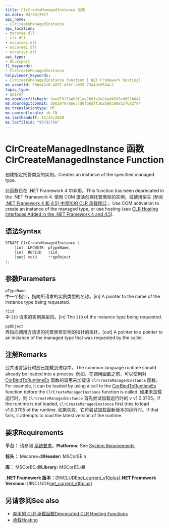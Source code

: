 ```yaml
---
title: ClrCreateManagedInstance 函数
ms.date: 03/30/2017
api_name:
- ClrCreateManagedInstance
api_location:
- mscoree.dll
- clr.dll
- mscorwks.dll
- mscoreei.dll
- mscorsvr.dll
api_type:
- DLLExport
f1_keywords:
- ClrCreateManagedInstance
helpviewer_keywords:
- ClrCreateManagedInstance function [.NET Framework hosting]
ms.assetid: 58ba42c0-4857-43bf-a039-73a4dc6544c2
topic_type:
- apiref
ms.openlocfilehash: 9aed79138499f1aa7b6fa3a28ad4505edd51b041
ms.sourcegitcommit: d8020797a6657d0fbbdff362b80300815f682f94
ms.translationtype: MT
ms.contentlocale: zh-CN
ms.lasthandoff: 11/24/2020
ms.locfileid: "95731758"
---
```

# <a name="clrcreatemanagedinstance-function"></a><span data-ttu-id="39919-102">ClrCreateManagedInstance 函数</span><span class="sxs-lookup"><span data-stu-id="39919-102">ClrCreateManagedInstance Function</span></span>

<span data-ttu-id="39919-103">创建指定托管类型的实例。</span><span class="sxs-lookup"><span data-stu-id="39919-103">Creates an instance of the specified managed type.</span></span>  
  
 <span data-ttu-id="39919-104">此函数已在 .NET Framework 4 中弃用。</span><span class="sxs-lookup"><span data-stu-id="39919-104">This function has been deprecated in the .NET Framework 4.</span></span> <span data-ttu-id="39919-105">使用 COM 激活创建托管类型的实例，或使用宿主 (参阅 [.NET Framework 4 和 4.5) 中添加的 CLR 承载接口](clr-hosting-interfaces-added-in-the-net-framework-4-and-4-5.md) 。</span><span class="sxs-lookup"><span data-stu-id="39919-105">Use COM activation to create an instance of the managed type, or use hosting (see [CLR Hosting Interfaces Added in the .NET Framework 4 and 4.5](clr-hosting-interfaces-added-in-the-net-framework-4-and-4-5.md)).</span></span>  
  
## <a name="syntax"></a><span data-ttu-id="39919-106">语法</span><span class="sxs-lookup"><span data-stu-id="39919-106">Syntax</span></span>  
  
```cpp  
STDAPI ClrCreateManagedInstance (  
    [in]  LPCWSTR  pTypeName,
    [in]  REFIID   riid,
    [out] void     **ppObject  
);  
```  
  
## <a name="parameters"></a><span data-ttu-id="39919-107">参数</span><span class="sxs-lookup"><span data-stu-id="39919-107">Parameters</span></span>  

 `pTypeName`  
 <span data-ttu-id="39919-108">中一个指针，指向所请求的实例类型的名称。</span><span class="sxs-lookup"><span data-stu-id="39919-108">[in] A pointer to the name of the instance type being requested.</span></span>  
  
 `riid`  
 <span data-ttu-id="39919-109">中 `IID` 请求的实例类型的。</span><span class="sxs-lookup"><span data-stu-id="39919-109">[in] The `IID` of the instance type being requested.</span></span>  
  
 `ppObject`  
 <span data-ttu-id="39919-110">弄指向调用方请求的托管类型实例的指针的指针。</span><span class="sxs-lookup"><span data-stu-id="39919-110">[out] A pointer to a pointer to an instance of the managed type that was requested by the caller.</span></span>  
  
## <a name="remarks"></a><span data-ttu-id="39919-111">注解</span><span class="sxs-lookup"><span data-stu-id="39919-111">Remarks</span></span>  

 <span data-ttu-id="39919-112">公共语言运行时应已加载到进程中。</span><span class="sxs-lookup"><span data-stu-id="39919-112">The common language runtime should already be loaded into a process.</span></span> <span data-ttu-id="39919-113">例如，在调用函数之前，可以使用对 [CorBindToRuntimeEx](corbindtoruntimeex-function.md) 函数的调用来加载该 `ClrCreateManagedInstance` 函数。</span><span class="sxs-lookup"><span data-stu-id="39919-113">For example, it can be loaded by using a call to the [CorBindToRuntimeEx](corbindtoruntimeex-function.md) function before the `ClrCreateManagedInstance` function is called.</span></span> <span data-ttu-id="39919-114">如果未加载运行时，则 `ClrCreateManagedInstance` 首先尝试加载运行时的 v v1.0.3705。</span><span class="sxs-lookup"><span data-stu-id="39919-114">If the runtime is not loaded, `ClrCreateManagedInstance` first tries to load v1.0.3705 of the runtime.</span></span> <span data-ttu-id="39919-115">如果失败，它将尝试加载最新版本的运行时。</span><span class="sxs-lookup"><span data-stu-id="39919-115">If that fails, it attempts to load the latest version of the runtime.</span></span>  
  
## <a name="requirements"></a><span data-ttu-id="39919-116">要求</span><span class="sxs-lookup"><span data-stu-id="39919-116">Requirements</span></span>  

 <span data-ttu-id="39919-117">**平台：** 请参阅 [系统要求](../../get-started/system-requirements.md)。</span><span class="sxs-lookup"><span data-stu-id="39919-117">**Platforms:** See [System Requirements](../../get-started/system-requirements.md).</span></span>  
  
 <span data-ttu-id="39919-118">**标头：** Mscoree.dll</span><span class="sxs-lookup"><span data-stu-id="39919-118">**Header:** MSCorEE.h</span></span>  
  
 <span data-ttu-id="39919-119">**库：** MSCorEE.dll</span><span class="sxs-lookup"><span data-stu-id="39919-119">**Library:** MSCorEE.dll</span></span>  
  
 <span data-ttu-id="39919-120">**.NET Framework 版本：**[!INCLUDE[net_current_v10plus](../../../../includes/net-current-v10plus-md.md)]</span><span class="sxs-lookup"><span data-stu-id="39919-120">**.NET Framework Versions:** [!INCLUDE[net_current_v10plus](../../../../includes/net-current-v10plus-md.md)]</span></span>  
  
## <a name="see-also"></a><span data-ttu-id="39919-121">另请参阅</span><span class="sxs-lookup"><span data-stu-id="39919-121">See also</span></span>

- [<span data-ttu-id="39919-122">弃用的 CLR 承载函数</span><span class="sxs-lookup"><span data-stu-id="39919-122">Deprecated CLR Hosting Functions</span></span>](deprecated-clr-hosting-functions.md)
- [<span data-ttu-id="39919-123">承载</span><span class="sxs-lookup"><span data-stu-id="39919-123">Hosting</span></span>](index.md)
